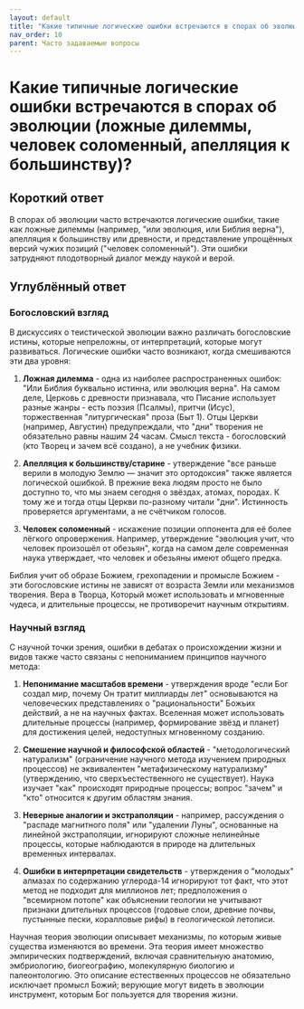 ```yaml
---
layout: default
title: "Какие типичные логические ошибки встречаются в спорах об эволюции (ложные дилеммы, человек соломенный, апелляция к большинству)?"
nav_order: 10
parent: Часто задаваемые вопросы
---
```


# Какие типичные логические ошибки встречаются в спорах об эволюции (ложные дилеммы, человек соломенный, апелляция к большинству)?

## Короткий ответ

В спорах об эволюции часто встречаются логические ошибки, такие как ложные дилеммы (например, "или эволюция, или Библия верна"), апелляция к большинству или древности, и представление упрощённых версий чужих позиций ("человек соломенный"). Эти ошибки затрудняют плодотворный диалог между наукой и верой.

## Углублённый ответ

### Богословский взгляд

В дискуссиях о теистической эволюции важно различать богословские истины, которые непреложны, от интерпретаций, которые могут развиваться. Логические ошибки часто возникают, когда смешиваются эти два уровня:

1. **Ложная дилемма** - одна из наиболее распространенных ошибок: "Или Библия буквально истинна, или эволюция верна". На самом деле, Церковь с древности признавала, что Писание использует разные жанры - есть поэзия (Псалмы), притчи (Исус), торжественная "литургическая" проза (Быт 1). Отцы Церкви (например, Августин) предупреждали, что "дни" творения не обязательно равны нашим 24 часам. Смысл текста - богословский (кто Творец и зачем всё создано), а не учебник физики.

2. **Апелляция к большинству/старине** - утверждение "все раньше верили в молодую Землю — значит это ортодоксия" также является логической ошибкой. В прежние века людям просто не было доступно то, что мы знаем сегодня о звёздах, атомах, породах. К тому же и тогда отцы Церкви по-разному читали "дни". Истинность проверяется аргументами, а не счётчиком голосов.

3. **Человек соломенный** - искажение позиции оппонента для её более лёгкого опровержения. Например, утверждение "эволюция учит, что человек произошёл от обезьян", когда на самом деле современная наука утверждает, что человек и обезьяны имеют общего предка.

Библия учит об образе Божием, грехопадении и промысле Божием - эти богословские истины не зависят от возраста Земли или механизмов творения. Вера в Творца, Который может использовать и мгновенные чудеса, и длительные процессы, не противоречит научным открытиям.

### Научный взгляд

С научной точки зрения, ошибки в дебатах о происхождении жизни и видов также часто связаны с непониманием принципов научного метода:

1. **Непонимание масштабов времени** - утверждения вроде "если Бог создал мир, почему Он тратит миллиарды лет" основываются на человеческих представлениях о "рациональности" Божьих действий, а не на научных фактах. Вселенная может использовать длительные процессы (например, формирование звёзд и планет) для достижения целей, недоступных мгновенному созданию.

2. **Смешение научной и философской областей** - "методологический натурализм" (ограничение научного метода изучением природных процессов) не эквивалентен "метафизическому натурализму" (утверждению, что сверхъестественного не существует). Наука изучает "как" происходят природные процессы; вопрос "зачем" и "кто" относится к другим областям знания.

3. **Неверные аналогии и экстраполяции** - например, рассуждения о "распаде магнитного поля" или "удалении Луны", основанные на линейной экстраполяции, игнорируют сложные нелинейные процессы, которые наблюдаются в природе на длительных временных интервалах.

4. **Ошибки в интерпретации свидетельств** - утверждения о "молодых" алмазах по содержанию углерода-14 игнорируют тот факт, что этот метод не подходит для миллионов лет; предположения о "всемирном потопе" как объяснении геологии не учитывают признаки длительных процессов (годовые слои, древние почвы, пустынные пески, коралловые рифы) в геологической летописи.

Научная теория эволюции описывает механизмы, по которым живые существа изменяются во времени. Эта теория имеет множество эмпирических подтверждений, включая сравнительную анатомию, эмбриологию, биогеографию, молекулярную биологию и палеонтологию. Это описание естественных процессов не обязательно исключает промысл Божий; верующие могут видеть в эволюции инструмент, которым Бог пользуется для творения жизни.